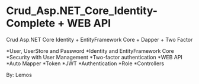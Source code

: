 # Crud_Asp.NET_Core_Identity-Complete + WEB API
Crud Asp.NET Core Identity + EntityFramework Core + Dapper + Two Factor

*User, UserStore and Password
*Identity and EntityFramework Core
*Security with User Management
*Two-factor authentication
*WEB API
*Auto Mapper
*Token
*JWT
*Authentication
*Role
*Controllers

By: Lemos
